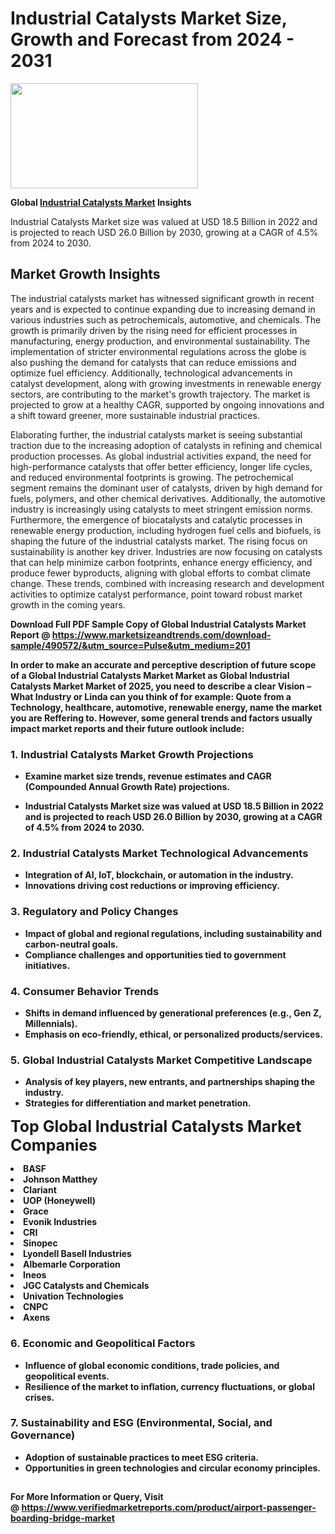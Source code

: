 <H1>Industrial Catalysts Market Size, Growth and Forecast from 2024 - 2031</H1><img class="aligncenter size-medium wp-image-584254" src="https://thirdeyenews.in/wp-content/uploads/2024/09/Global-Market-Research-300x168.jpeg" alt="" width="300" height="168" /><p><strong>Global&nbsp;<a href="https://www.marketsizeandtrends.com/download-sample/490572/&amp;utm_source=Pulse&amp;utm_medium=201">Industrial Catalysts Market</a> Insights</strong></p><p>Industrial Catalysts Market size was valued at USD 18.5 Billion in 2022 and is projected to reach USD 26.0 Billion by 2030, growing at a CAGR of 4.5% from 2024 to 2030.</p><p><h2>Market Growth Insights</h2> <p>The industrial catalysts market has witnessed significant growth in recent years and is expected to continue expanding due to increasing demand in various industries such as petrochemicals, automotive, and chemicals. The growth is primarily driven by the rising need for efficient processes in manufacturing, energy production, and environmental sustainability. The implementation of stricter environmental regulations across the globe is also pushing the demand for catalysts that can reduce emissions and optimize fuel efficiency. Additionally, technological advancements in catalyst development, along with growing investments in renewable energy sectors, are contributing to the market's growth trajectory. The market is projected to grow at a healthy CAGR, supported by ongoing innovations and a shift toward greener, more sustainable industrial practices.</p> <p><strong></strong></p> <p>Elaborating further, the industrial catalysts market is seeing substantial traction due to the increasing adoption of catalysts in refining and chemical production processes. As global industrial activities expand, the need for high-performance catalysts that offer better efficiency, longer life cycles, and reduced environmental footprints is growing. The petrochemical segment remains the dominant user of catalysts, driven by high demand for fuels, polymers, and other chemical derivatives. Additionally, the automotive industry is increasingly using catalysts to meet stringent emission norms. Furthermore, the emergence of biocatalysts and catalytic processes in renewable energy production, including hydrogen fuel cells and biofuels, is shaping the future of the industrial catalysts market. The rising focus on sustainability is another key driver. Industries are now focusing on catalysts that can help minimize carbon footprints, enhance energy efficiency, and produce fewer byproducts, aligning with global efforts to combat climate change. These trends, combined with increasing research and development activities to optimize catalyst performance, point toward robust market growth in the coming years. <p><strong></p><p><span class=""><strong>Download Full PDF Sample Copy of Global Industrial Catalysts Market Report</strong> @ <a href="https://www.marketsizeandtrends.com/download-sample/490572/&amp;utm_source=Pulse&amp;utm_medium=201" target="_blank">https://www.marketsizeandtrends.com/download-sample/490572/&amp;utm_source=Pulse&amp;utm_medium=201</a></span></p><p>In order to make an accurate and perceptive description of future scope of a Global&nbsp;Industrial Catalysts Market Market as Global&nbsp;Industrial Catalysts Market Market of 2025, you need to describe a clear Vision &ndash; What Industry or Linda can you think of for example: Quote from a Technology, healthcare, automotive, renewable energy, name the market you are Reffering to. However, some general trends and factors usually impact market reports and their future outlook include:</p><h3>1.&nbsp;<strong>Industrial Catalysts Market Growth Projections</strong></h3><ul><li>Examine market size trends, revenue estimates and CAGR (Compounded Annual Growth Rate) projections.</li><li><p>Industrial Catalysts Market size was valued at USD 18.5 Billion in 2022 and is projected to reach USD 26.0 Billion by 2030, growing at a CAGR of 4.5% from 2024 to 2030.</p></li></ul><h3>2.&nbsp;<strong>Industrial Catalysts Market Technological Advancements</strong></h3><ul><li>Integration of AI, IoT, blockchain, or automation in the industry.</li><li>Innovations driving cost reductions or improving efficiency.</li></ul><h3>3.&nbsp;<strong>Regulatory and Policy Changes</strong></h3><ul><li>Impact of global and regional regulations, including sustainability and carbon-neutral goals.</li><li>Compliance challenges and opportunities tied to government initiatives.</li></ul><h3>4.&nbsp;<strong>Consumer Behavior Trends</strong></h3><ul><li>Shifts in demand influenced by generational preferences (e.g., Gen Z, Millennials).</li><li>Emphasis on eco-friendly, ethical, or personalized products/services.</li></ul><h3>5.&nbsp;<strong>Global Industrial Catalysts Market Competitive Landscape</strong></h3><ul><li>Analysis of key players, new entrants, and partnerships shaping the industry.</li><li>Strategies for differentiation and market penetration.</li></ul><p data-pm-slice="1 1 []"><span style="color: inherit; font-family: inherit; font-size: 25px;">Top Global Industrial Catalysts Market Companies</span></p><div class="" data-test-id=""><p><li>BASF</li><li> Johnson Matthey</li><li> Clariant</li><li> UOP (Honeywell)</li><li> Grace</li><li> Evonik Industries</li><li> CRI</li><li> Sinopec</li><li> Lyondell Basell Industries</li><li> Albemarle Corporation</li><li> Ineos</li><li> JGC Catalysts and Chemicals</li><li> Univation Technologies</li><li> CNPC</li><li> Axens</li></p></div><h3>6.&nbsp;<strong>Economic and Geopolitical Factors</strong></h3><ul><li>Influence of global economic conditions, trade policies, and geopolitical events.</li><li>Resilience of the market to inflation, currency fluctuations, or global crises.</li></ul><h3>7.&nbsp;<strong>Sustainability and ESG (Environmental, Social, and Governance)</strong></h3><ul><li>Adoption of sustainable practices to meet ESG criteria.</li><li>Opportunities in green technologies and circular economy principles.</li></ul><h2><strong style="font-size: 14px;">For More Information or Query, Visit @&nbsp;</strong><a style="background-color: #ffffff; font-size: 14px;" href="https://www.marketsizeandtrends.com/report/industrial-catalysts-market/" target="_blank">https://www.verifiedmarketreports.com/product/airport-passenger-boarding-bridge-market</a></h2>